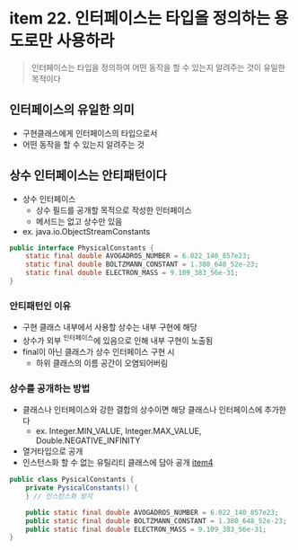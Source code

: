 # item 22. 인터페이스는 타입을 정의하는 용도로만 사용하라

> 인터페이스는 타입을 정의하여 어떤 동작을 할 수 있는지 알려주는 것이 유일한 목적이다

## 인터페이스의 유일한 의미

- 구현클래스에게 인터페이스의 타입으로서
- 어떤 동작을 할 수 있는지 알려주는 것

## 상수 인터페이스는 안티패턴이다

- 상수 인터페이스
    - 상수 필드를 공개할 목적으로 작성한 인터페이스
    - 메서드는 없고 상수만 있음
- ex. java.io.ObjectStreamConstants

```java
public interface PhysicalConstants {
    static final double AVOGADROS_NUMBER = 6.022_140_857e23;
    static final double BOLTZMANN_CONSTANT = 1.380_648_52e-23;
    static final double ELECTRON_MASS = 9.109_383_56e-31;
}
```

### 안티패턴인 이유

- 구현 클래스 내부에서 사용할 상수는 내부 구현에 해당
- 상수가 외부 <sup>인터페이스</sup>에 있음으로 인해 내부 구현이 노출됨
- final이 아닌 클래스가 상수 인터페이스 구현 시
    - 하위 클래스의 이름 공간이 오염되어버림

### 상수를 공개하는 방법

- 클래스나 인터페이스와 강한 결합의 상수이면 해당 클래스나 인터페이스에 추가한다
    - ex. Integer.MIN_VALUE, Integer.MAX_VALUE, Double.NEGATIVE_INFINITY
- 열거타입으로 공개
- 인스턴스화 할 수 없는 유틸리티 클래스에 담아 공개 [item4](../../chapter2/item4/README.md)

```java
public class PysicalConstants {
    private PysicalConstants() {
    } // 인스턴스화 방지

    public static final double AVOGADROS_NUMBER = 6.022_140_857e23;
    public static final double BOLTZMANN_CONSTANT = 1.380_648_52e-23;
    public static final double ELECTRON_MASS = 9.109_383_56e-31;
}
```
